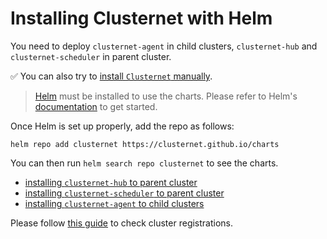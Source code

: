 # Installing Clusternet with Helm

You need to deploy `clusternet-agent` in child clusters, `clusternet-hub` and `clusternet-scheduler` in parent cluster.

:white_check_mark: You can also try to [install `Clusternet` manually](./installing-clusternet-the-hard-way.md).

> [Helm](https://helm.sh) must be installed to use the charts. Please refer to Helm's [documentation](https://helm.sh/docs/) to get started.

Once Helm is set up properly, add the repo as follows:

```console
helm repo add clusternet https://clusternet.github.io/charts
```

You can then run `helm search repo clusternet` to see the charts.

- [installing `clusternet-hub` to parent cluster](https://github.com/clusternet/charts/tree/main/charts/clusternet-hub)
- [installing `clusternet-scheduler` to parent cluster](https://github.com/clusternet/charts/tree/main/charts/clusternet-scheduler)
- [installing `clusternet-agent` to child clusters](https://github.com/clusternet/charts/tree/main/charts/clusternet-agent)

Please follow [this guide](./checking-cluster-registration.md) to check cluster registrations.
